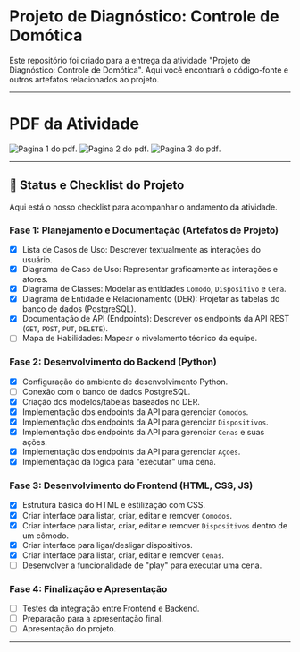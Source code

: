 # Projeto de Diagnóstico: Controle de Domótica

Este repositório foi criado para a entrega da atividade "Projeto de Diagnóstico: Controle de Domótica". Aqui você encontrará o código-fonte e outros artefatos relacionados ao projeto.

--- 
# PDF da Atividade

![Pagina 1 do pdf](https://imgur.com/0po4bBo.png).
![Pagina 2 do pdf](https://imgur.com/PPIAbsB.png).
![Pagina 3 do pdf](https://imgur.com/GH9oNyo.png).

---

## 🚀 Status e Checklist do Projeto

Aqui está o nosso checklist para acompanhar o andamento da atividade.

### Fase 1: Planejamento e Documentação (Artefatos de Projeto)
- [x] Lista de Casos de Uso: Descrever textualmente as interações do usuário.
- [x] Diagrama de Caso de Uso: Representar graficamente as interações e atores.
- [x] Diagrama de Classes: Modelar as entidades `Comodo`, `Dispositivo` e `Cena`.
- [x] Diagrama de Entidade e Relacionamento (DER): Projetar as tabelas do banco de dados (PostgreSQL).
- [x] Documentação de API (Endpoints): Descrever os endpoints da API REST (`GET`, `POST`, `PUT`, `DELETE`).
- [ ] Mapa de Habilidades: Mapear o nivelamento técnico da equipe.

### Fase 2: Desenvolvimento do Backend (Python)
- [x] Configuração do ambiente de desenvolvimento Python.
- [ ] Conexão com o banco de dados PostgreSQL.
- [x] Criação dos modelos/tabelas baseados no DER.
- [X] Implementação dos endpoints da API para gerenciar `Comodos`.
- [X] Implementação dos endpoints da API para gerenciar `Dispositivos`.
- [X] Implementação dos endpoints da API para gerenciar `Cenas` e suas ações.
- [X] Implementação dos endpoints da API para gerenciar `Açoes`.
- [X] Implementação da lógica para "executar" uma cena.

### Fase 3: Desenvolvimento do Frontend (HTML, CSS, JS)
- [x] Estrutura básica do HTML e estilização com CSS.
- [x] Criar interface para listar, criar, editar e remover `Comodos`.
- [x] Criar interface para listar, criar, editar e remover `Dispositivos` dentro de um cômodo.
- [x] Criar interface para ligar/desligar dispositivos.
- [x] Criar interface para listar, criar, editar e remover `Cenas`.
- [ ] Desenvolver a funcionalidade de "play" para executar uma cena.

### Fase 4: Finalização e Apresentação
- [ ] Testes da integração entre Frontend e Backend.
- [ ] Preparação para a apresentação final.
- [ ] Apresentação do projeto.

---